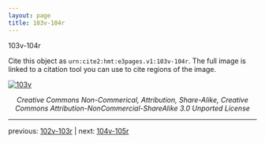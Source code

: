 ```yaml
---
layout: page
title: 103v-104r
---
```


103v-104r

Cite this object as `urn:cite2:hmt:e3pages.v1:103v-104r`.  The full image is linked to a citation tool you can use to cite regions of the image.

[![103v](http://www.homermultitext.org/iipsrv?IIIF=/project/homer/pyramidal/deepzoom/hmt/e3bifolio/v1/E3_103v_104r.tif/full/800,/0/default.jpg)](http://www.homermultitext.org/ict2/?urn=urn:cite2:hmt:e3bifolio.v1:E3_103v_104r) 

<p style="text-align: center; font-style: italic;">Creative Commons Non-Commerical, Attribution, Share-Alike, Creative Commons Attribution-NonCommercial-ShareAlike 3.0 Unported License</p>

---

previous: [102v-103r](../102v-103r/) | next: [104v-105r](../104v-105r/)